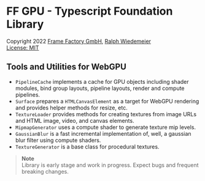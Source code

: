 # FF GPU - Typescript Foundation Library

Copyright 2022 [Frame Factory GmbH](https://framefactory.ch), [Ralph Wiedemeier](https://about.me/ralphw)  
[License: MIT](./LICENSE.md)

## Tools and Utilities for WebGPU

- `PipelineCache` implements a cache for GPU objects including shader modules,
  bind group layouts, pipeline layouts, render and compute pipelines.
- `Surface` prepares a `HTMLCanvasElement` as a target for WebGPU rendering
  and provides helper methods for resize, etc.
- `TextureLoader` provides methods for creating textures from image URLs
  and HTML image, video, and canvas elements.
- `MipmapGenerator` uses a compute shader to generate texture mip levels.
- `GaussianBlur` is a fast incremental implementation of, well, a gaussian blur
  filter using compute shaders.
- `TextureGenerator` is a base class for procedural textures.

> **Note**  
> Library is early stage and work in progress. Expect
bugs and frequent breaking changes.
